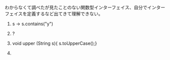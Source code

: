 わからなくて調べたが見たことのない関数型インターフェイス、自分でインターフェイスを定義するなど出てきて理解できない。
1. s -> s.contains("y")

2.   ?

3. void upper (String s){
 s.toUpperCase();}

4.